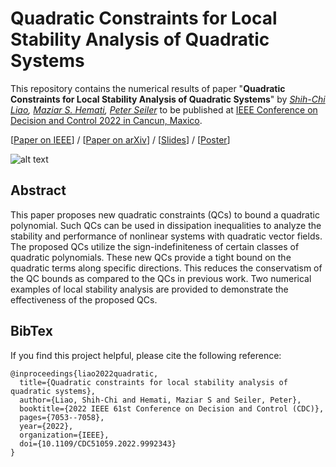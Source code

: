# Quadratic Constraints for Local Stability Analysis of Quadratic Systems

This repository contains the numerical results of paper "**Quadratic Constraints for Local Stability Analysis of Quadratic Systems**" by _[Shih-Chi Liao](https://scliao47.github.io/), [Maziar S. Hemati](https://dept.aem.umn.edu/people/faculty/mhemati/index.html), [Peter Seiler](https://seiler.engin.umich.edu/)_ to be published at [IEEE Conference on Decision and Control 2022 in Cancun, Maxico](https://cdc2022.ieeecss.org/). 

\[[Paper on IEEE](https://doi.org/10.1109/CDC51059.2022.9992343)\] / 
\[[Paper on arXiv](https://arxiv.org/abs/2209.03565)\] / 
\[[Slides](docs/ValleyQC_CDC2022_Slides.pdf)\] /
\[[Poster](/docs/ValleyQC_MW2023_Poster.pdf)\]

![alt text](https://github.com/SCLiao47/ValleyQC_ROA/blob/main/docs/Figures/x1x2_CSQC_ValleyQC.png)

## Abstract

This paper proposes new quadratic constraints (QCs) to bound a quadratic polynomial. Such QCs can be used in dissipation inequalities to analyze the stability and performance of nonlinear systems with quadratic vector fields. The proposed QCs utilize the sign-indefiniteness of certain classes of quadratic polynomials. These new QCs provide a tight bound on the quadratic terms along specific directions. This reduces the conservatism of the QC bounds as compared to the QCs in previous work. Two numerical examples of local stability analysis are provided to demonstrate the effectiveness of the proposed QCs. 

## BibTex

If you find this project helpful, please cite the following reference:
```
@inproceedings{liao2022quadratic,
  title={Quadratic constraints for local stability analysis of quadratic systems},
  author={Liao, Shih-Chi and Hemati, Maziar S and Seiler, Peter},
  booktitle={2022 IEEE 61st Conference on Decision and Control (CDC)},
  pages={7053--7058},
  year={2022},
  organization={IEEE},
  doi={10.1109/CDC51059.2022.9992343}
}
```



<!---
## To reproduce results

* explain the scripts
* expect runtime
* 



## Implementation details

* QC naming -> equation numbers
* 
--->
